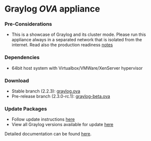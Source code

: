 Graylog *OVA* appliance
=======================

### Pre-Considerations

  * This is a showcase of Graylog and its cluster mode. Please run this appliance always in a separated network that is isolated from the internet.
    Read also the production readiness [notes](http://docs.graylog.org/en/latest/pages/installation/virtual_machine_appliances.html#production-readiness)

### Dependencies

  * 64bit host system with Virtualbox/VMWare/XenServer hypervisor

### Download

  * Stable branch (2.2.3): [graylog.ova](https://packages.graylog2.org/releases/graylog-omnibus/ova/graylog-2.2.3-1.ova)
  * Pre-release branch (2.3.0-rc.1): [graylog-beta.ova](https://packages.graylog2.org/releases/graylog-omnibus/ova/graylog-pre-2.3.0-rc.1-1.ova)

### Update Packages

  * Follow update instructions [here](http://docs.graylog.org/en/2.0/pages/configuration/graylog_ctl.html#upgrade-graylog)
  * View all Graylog versions available for update [here](https://packages.graylog2.org/appliances/ubuntu)

  
Detailed documentation can be found [here](http://docs.graylog.org/en/latest/pages/installation/virtual_machine_appliances.html).
